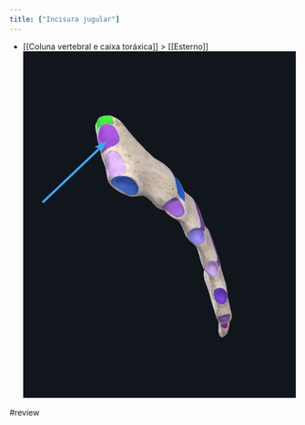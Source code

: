 ```yaml
---
title: ["Incisura jugular"]
---
```

+ [[Coluna vertebral e caixa toráxica]] > [[Esterno]] 
![Pasted image 20210420155046.png](Pasted%20image%2020210420155046.png)

#review 